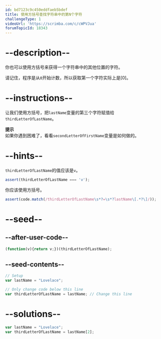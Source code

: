 ```yaml
---
id: bd7123c9c450eddfaeb5bdef
title: 使用方括号查找字符串中的第N个字符
challengeType: 1
videoUrl: 'https://scrimba.com/c/cWPVJua'
forumTopicId: 18343
---
```


# --description--

你也可以使用方括号来获得一个字符串中的其他位置的字符。

请记住，程序是从`0`开始计数，所以获取第一个字符实际上是\[0]。

# --instructions--

让我们使用方括号，把`lastName`变量的第三个字符赋值给`thirdLetterOfLastName`。

**提示**  
如果你遇到困难了，看看`secondLetterOfFirstName`变量是如何做的。

# --hints--

`thirdLetterOfLastName`的值应该是`v`。

```js
assert(thirdLetterOfLastName === 'v');
```

你应该使用方括号。

```js
assert(code.match(/thirdLetterOfLastName\s*?=\s*?lastName\[.*?\]/));
```

# --seed--

## --after-user-code--

```js
(function(v){return v;})(thirdLetterOfLastName);
```

## --seed-contents--

```js
// Setup
var lastName = "Lovelace";

// Only change code below this line
var thirdLetterOfLastName = lastName; // Change this line
```

# --solutions--

```js
var lastName = "Lovelace";
var thirdLetterOfLastName = lastName[2];
```
